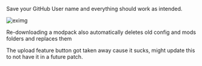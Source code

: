 Save your GitHub User name and everything should work as intended.

![eximg](https://github.com/user-attachments/assets/6b96d009-8f24-4b01-bbb2-d5ac654f7b33)

Re-downloading a modpack also automatically deletes old config and mods folders and replaces them

The upload feature button got taken away cause it sucks, might update this to not have it in a future patch.
